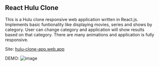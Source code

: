## React Hulu Clone
This is a Hulu clone responsive web application written in React.js. Implements basic funtionality like displaying movies, series and shows by category. User can change category and application will show results based on that category. There are many animations and application is fully responsive.

Site: [hulu-clone-app.web.app](https://hulu-clone-app.web.app/)

DEMO:
![image](https://user-images.githubusercontent.com/46346197/217793547-badbaa2c-22b7-402b-9c38-86c8b96bd0b8.png)
